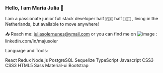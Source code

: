 ### Hello, I am Maria Julia 👋

I am a passionate junior full stack developer half 🇧🇷  half 🇮🇹 , living in the Netherlands, but available to move anywhere! 


📥 Reach me: juliasolernunes@ymail.com or you can find me on ![image](https://user-images.githubusercontent.com/70150197/117298926-3bf2ab80-ae78-11eb-99ce-766e98b4e55c.png)
: linkedin.com/in/majusoler

Language and Tools:

React Redux Node.js PostgreSQL Sequelize TypeScript Javascript CSS3 CSS3 HTML5 Sass Material-ui Bootstrap
